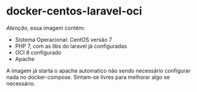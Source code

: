 # docker-centos-laravel-oci

*Atenção*, essa imagem contém:

* Sistema Operacional: CentOS versão 7
* PHP 7, com as libs do laravel já configuradas
* OCI 8 configurado
* Apache 

A imagem já starta o apache automatico não sendo necessário configurar nada no docker-compose. Sintam-se livres para melhorar algo se necessário.


